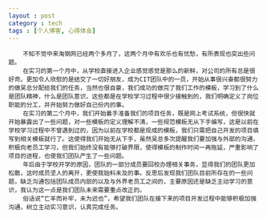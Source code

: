 ```yaml
---
layout : post
category : tech
tags : [个人博客, 心得体会]
---  
```

        不知不觉中来淘钢网已经两个多月了，这两个月中有欢乐也有忧愁，有所表现也突出些问题。
        在实习的第一个月中，从学校直接进入企业感觉感觉是那么的新鲜，对公司的所有总是很好奇。更加令人欣慰的是结交了一切好朋友，成为CIT团队中的一员，开始从事很兴奋都很努力的做吴总分配给我们的任务，当然也很自豪，我们成功的做完了我们工作的模板，学习到了什么是团队精神，什么是团队意识，这些都是在学校学习过程中很少接触到的，我们明确定义了岗位职能的分工，并开始努力做好自己份内的事。
        在实习的第二个月中，我们开始着手准备我们的项目任务，既是网上考试系统，但很快就开始暴露出了一些问题，对一些模板的定义理解不清，一些规范模板无从下手编写，这是以前在学校学习过程中不曾遇到过的，因为以前在学校都是现成的模板，我们只需把自己开发的项目填写到相关模板就行了。这使得我们开始无从下手，虽然吴总多次提醒我们要加强与外部的沟通，积极向老员工学习，但我们始终没有能够打破界限，使得模板的制作时间一再拖延，严重影响了项目的进程，也使我们团队产生了一些问题。
        年后由于学校开学的原因，团队的一部分成员要回校办理相关事务，显得我们的团队更加松散，这时成员坚人的离开，更使我始料未及的事。反思后发现我们团队目前所存在的一些问题，缺乏沟通包括团队成员内部的以及与外界老员工之间的，主要原因还是缺乏主动学习的意识，我认为这一点是我们团队未来需要重点改正的。
        俗话说“亡羊而补牢，未为迟也”，希望我们团队在接下来的项目开发过程中能够积极加强沟通，树立主动实习意识，认真完成任务。
